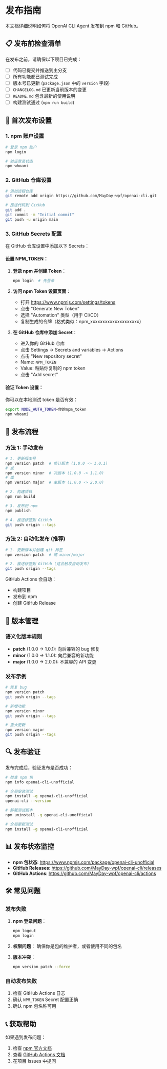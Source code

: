 # 发布指南

本文档详细说明如何将 OpenAI CLI Agent 发布到 npm 和 GitHub。

## 📋 发布前检查清单

在发布之前，请确保以下项目已完成：

- [ ] 代码已提交并推送到主分支
- [ ] 所有功能都已测试完成
- [ ] 版本号已更新 (`package.json` 中的 `version` 字段)
- [ ] `CHANGELOG.md` 已更新当前版本的变更
- [ ] `README.md` 包含最新的使用说明
- [ ] 构建测试通过 (`npm run build`)

## 🔧 首次发布设置

### 1. npm 账户设置

```bash
# 登录 npm 账户
npm login

# 验证登录状态
npm whoami
```

### 2. GitHub 仓库设置

```bash
# 添加远程仓库
git remote add origin https://github.com/MayDay-wpf/openai-cli.git

# 推送代码到 GitHub
git add .
git commit -m "Initial commit"
git push -u origin main
```

### 3. GitHub Secrets 配置

在 GitHub 仓库设置中添加以下 Secrets：

#### 设置 NPM_TOKEN：

1. **登录 npm 并创建 Token**：
   ```bash
   npm login  # 先登录
   ```
   
2. **访问 npm Token 设置页面**：
   - 打开 https://www.npmjs.com/settings/tokens
   - 点击 "Generate New Token"
   - 选择 "Automation" 类型（用于 CI/CD）
   - 复制生成的令牌（格式类似：npm_xxxxxxxxxxxxxxxxxxxx）

3. **在 GitHub 仓库中添加 Secret**：
   - 进入你的 GitHub 仓库
   - 点击 Settings → Secrets and variables → Actions
   - 点击 "New repository secret"
   - Name: `NPM_TOKEN`
   - Value: 粘贴你复制的 npm token
   - 点击 "Add secret"

#### 验证 Token 设置：

你可以在本地测试 token 是否有效：
```bash
export NODE_AUTH_TOKEN=你的npm_token
npm whoami
```

## 🚀 发布流程

### 方法 1: 手动发布

```bash
# 1. 更新版本号
npm version patch  # 修订版本 (1.0.0 -> 1.0.1)
# 或
npm version minor  # 次版本 (1.0.0 -> 1.1.0)
# 或
npm version major  # 主版本 (1.0.0 -> 2.0.0)

# 2. 构建项目
npm run build

# 3. 发布到 npm
npm publish

# 4. 推送标签到 GitHub
git push origin --tags
```

### 方法 2: 自动化发布 (推荐)

```bash
# 1. 更新版本并创建 git 标签
npm version patch  # 或 minor/major

# 2. 推送标签到 GitHub (这会触发自动发布)
git push origin --tags
```

GitHub Actions 会自动：
- 构建项目
- 发布到 npm
- 创建 GitHub Release

## 📝 版本管理

### 语义化版本规则

- **patch** (1.0.0 -> 1.0.1): 向后兼容的 bug 修复
- **minor** (1.0.0 -> 1.1.0): 向后兼容的新功能
- **major** (1.0.0 -> 2.0.0): 不兼容的 API 变更

### 发布示例

```bash
# 修复 bug
npm version patch
git push origin --tags

# 新增功能
npm version minor
git push origin --tags

# 重大更新
npm version major
git push origin --tags
```

## 🔍 发布验证

发布完成后，验证发布是否成功：

```bash
# 检查 npm 包
npm info openai-cli-unofficial

# 全局安装测试
npm install -g openai-cli-unofficial
openai-cli --version

# 卸载测试版本
npm uninstall -g openai-cli-unofficial

# 全局更新测试
npm install -g openai-cli-unofficial
```

## 📊 发布状态监控

- **npm 包状态**: https://www.npmjs.com/package/openai-cli-unofficial
- **GitHub Releases**: https://github.com/MayDay-wpf/openai-cli/releases
- **GitHub Actions**: https://github.com/MayDay-wpf/openai-cli/actions

## 🛠️ 常见问题

### 发布失败

1. **npm 登录问题**：
   ```bash
   npm logout
   npm login
   ```

2. **权限问题**：
   确保你是包的维护者，或者使用不同的包名

3. **版本冲突**：
   ```bash
   npm version patch --force
   ```

### 自动发布失败

1. 检查 GitHub Actions 日志
2. 确认 `NPM_TOKEN` Secret 配置正确
3. 确认 npm 包名称可用

## 📞 获取帮助

如果遇到发布问题：

1. 检查 [npm 官方文档](https://docs.npmjs.com/)
2. 查看 [GitHub Actions 文档](https://docs.github.com/en/actions)
3. 在项目 Issues 中提问 